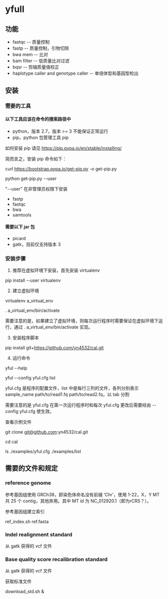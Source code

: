 
# yfull

## 功能
- fastqc -- 质量控制
- fastp -- 质量控制，引物切除
- bwa mem -- 比对
- bam filter -- 低质量比对过滤
- bqsr -- 剪辑质量值校正
- haplotype caller and genotype caller -- 单倍体型和基因型检出

## 安装

### 需要的工具
#### 以下工具应该在命令的搜索路径中
- python，版本 2.7，版本 >= 3 不能保证正常运行
- pip，python 包管理工具 pip

如何安装 pip 请见 https://pip.pypa.io/en/stable/installing/

简而言之，安装 pip 命令如下：

curl https://bootstrap.pypa.io/get-pip.py -o get-pip.py

python get-pip.py --user

"--user" 在非管理员权限下安装
- fastp
- fastqc
- bwa
- samtools
#### 需要以下 jar 包
- picard
- gatk，目前仅支持版本 3

### 安装步骤
1. 推荐在虚拟环境下安装，首先安装 virtualenv

pip install --user virtualenv

2. 建立虚拟环境

virtualenv a_virtual_env

. a_virtual_env/bin/activate

需要注意的是，如果建立了虚拟环境，则每次运行程序时需要保证在虚拟环境下运行，通过 . a_virtual_env/bin/activate 实现。

3. 安装程序脚本

pip install git+https://github.com/yn4532/cal.git

4. 运行命令

yful --help

yful --config yful.cfg list

yful.cfg 是程序的配置文件，list 中是每行三列的文件，各列分别表示 sample_name path/to/read1.fq path/to/read2.fq，以 tab 分割

需要注意的是 yful.cfg 在第一次运行程序时和每次 yful.cfg 更改后需要经由 --config yful.cfg 使生效。

查看示例文件

git clone git@github.com:yn4532/cal.git

cd cal

ls ./examples/yful.cfg ./examples/list

## 需要的文件和规定
### reference genome
参考基因组使用 GRCh38，即染色体命名没有前缀 ‘Chr’，使用 1-22，X，Y
MT 共 25 个 contig，其他弃用。其中 MT id 为 NC_012920.1（即为rCRS？）。

参考基因组建立索引

ref_index.sh ref.fasta

### Indel realignment standard
从 gatk 获得的 vcf 文件
### Base quality score recalibration standard
从 gatk 获得的 vcf 文件

获取标准文件

download_std.sh &





